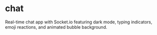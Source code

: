 # chat
Real-time chat app with Socket.io featuring dark mode, typing indicators, emoji reactions, and animated bubble background.
